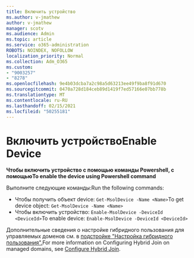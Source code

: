 ```yaml
---
title: Включить устройство
ms.author: v-jmathew
author: v-jmathew
manager: scotv
ms.audience: Admin
ms.topic: article
ms.service: o365-administration
ROBOTS: NOINDEX, NOFOLLOW
localization_priority: Normal
ms.collection: Adm_O365
ms.custom:
- "9003257"
- "8278"
ms.openlocfilehash: 9e4b03dcba7a2c98a5d63213ee49f9ba8f91d670
ms.sourcegitcommit: 0470a728d184ceb89d1419f7ed57166e07bb778b
ms.translationtype: MT
ms.contentlocale: ru-RU
ms.lasthandoff: 02/15/2021
ms.locfileid: "50255181"
---
```

# <a name="enable-device"></a><span data-ttu-id="364a8-102">Включить устройство</span><span class="sxs-lookup"><span data-stu-id="364a8-102">Enable Device</span></span>

<span data-ttu-id="364a8-103">**Чтобы включить устройство с помощью команды Powershell, с помощью**</span><span class="sxs-lookup"><span data-stu-id="364a8-103">**To enable the device using Powershell command**</span></span>

<span data-ttu-id="364a8-104">Выполните следующие команды:</span><span class="sxs-lookup"><span data-stu-id="364a8-104">Run the following commands:</span></span>

- <span data-ttu-id="364a8-105">Чтобы получить объект device: `Get-MsolDevice -Name <Name>`</span><span class="sxs-lookup"><span data-stu-id="364a8-105">To get device object: `Get-MsolDevice -Name <Name>`</span></span>
- <span data-ttu-id="364a8-106">Чтобы включить устройство: `Enable-MsolDevice -DeviceId <DeviceId>`</span><span class="sxs-lookup"><span data-stu-id="364a8-106">To enable device: `Enable-MsolDevice -DeviceId <DeviceId>`</span></span>

<span data-ttu-id="364a8-107">Дополнительные сведения о настройке гибридного пользования для управляемых доменов см. в [подстройке "Настройка гибридного пользования".](https://docs.microsoft.com/azure/active-directory/devices/hybrid-azuread-join-managed-domains)</span><span class="sxs-lookup"><span data-stu-id="364a8-107">For more information on Configuring Hybrid Join on managed domains, see [Configure Hybrid Join](https://docs.microsoft.com/azure/active-directory/devices/hybrid-azuread-join-managed-domains).</span></span>
